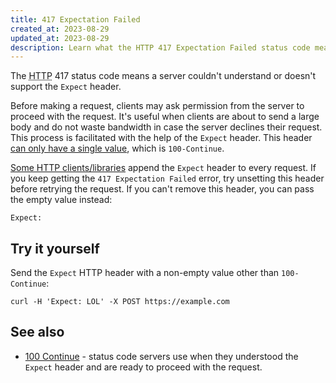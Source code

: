 ```yaml
---
title: 417 Expectation Failed
created_at: 2023-08-29
updated_at: 2023-08-29
description: Learn what the HTTP 417 Expectation Failed status code means and how it relates to the Expect HTTP header.
---
```


The <abbr title="Hypertext Transfer Protocol">HTTP</abbr> 417 status code means a server couldn't understand or doesn't support the `Expect` header.

Before making a request, clients may ask permission from the server to proceed with the request. It's useful when clients are about to send a large body and do not waste bandwidth in case the server declines their request. This process is facilitated with the help of the `Expect` header. This header <a href="https://datatracker.ietf.org/doc/html/rfc7231#section-5.1.1" target="_blank" rel="noopener">can only have a single value</a>, which is `100-Continue`.

[Some HTTP clients/libraries](100-continue.html#curl) append the `Expect` header to every request. If you keep getting the `417 Expectation Failed` error, try unsetting this header before retrying the request. If you can't remove this header, you can pass the empty value instead:

    Expect:

## Try it yourself

Send the `Expect` HTTP header with a non-empty value other than `100-Continue`:

    curl -H 'Expect: LOL' -X POST https://example.com

## See also

* [100 Continue](100-continue.html) - status code servers use when they understood the `Expect` header and are ready to proceed with the request.

